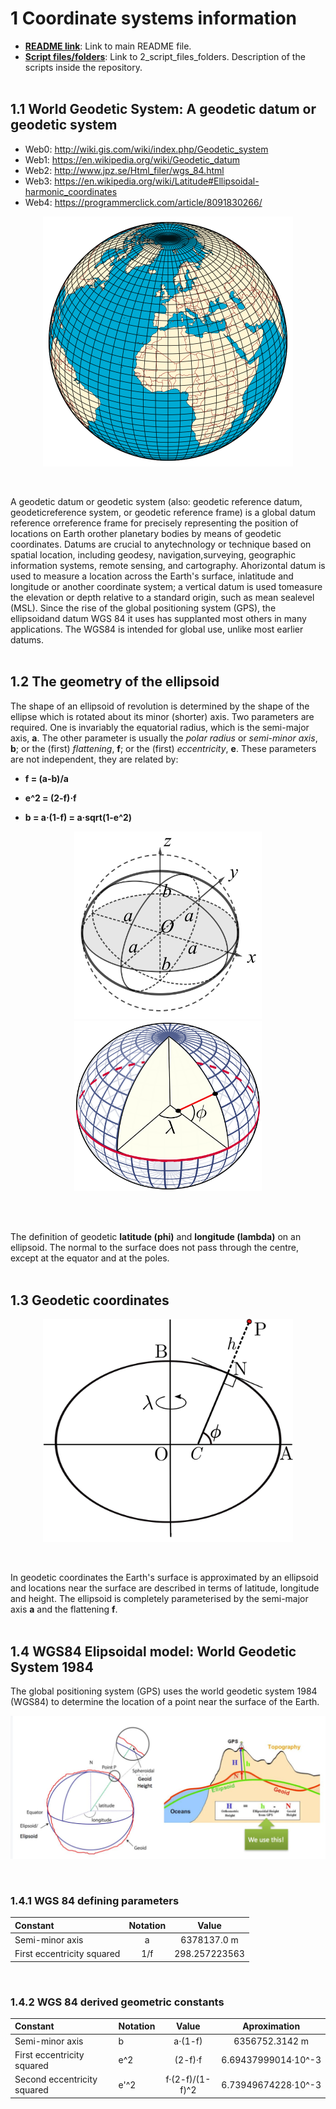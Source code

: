 # **1 Coordinate systems information**

- [**README link**](./../README.md): Link to main README file.
- [**Script files/folders**](./2_script_files_folders.md): Link to 2_script_files_folders. Description of the scripts inside the repository.
<br/><br/>

## **1.1 World Geodetic System: A geodetic datum or geodetic system**
- Web0: http://wiki.gis.com/wiki/index.php/Geodetic_system
- Web1: https://en.wikipedia.org/wiki/Geodetic_datum
- Web2: http://www.jpz.se/Html_filer/wgs_84.html
- Web3: https://en.wikipedia.org/wiki/Latitude#Ellipsoidal-harmonic_coordinates
- Web4: https://programmerclick.com/article/8091830266/

<p align="center">
    <img src="./geodetic_system.png" width="400">
</p>
<br/>

A geodetic datum or geodetic system (also: geodetic reference datum, geodeticreference system, or geodetic reference frame) is a global datum reference orreference frame for precisely representing the position of locations on Earth orother planetary bodies by means of geodetic coordinates. Datums are crucial to anytechnology or technique based on spatial location, including geodesy, navigation,surveying, geographic information systems, remote sensing, and cartography. Ahorizontal datum is used to measure a location across the Earth's surface, inlatitude and longitude or another coordinate system; a vertical datum is used tomeasure the elevation or depth relative to a standard origin, such as mean sealevel (MSL). Since the rise of the global positioning system (GPS), the ellipsoidand datum WGS 84 it uses has supplanted most others in many applications. The WGS84 is intended for global use, unlike most earlier datums.
<br/><br/>

## **1.2 The geometry of the ellipsoid**

The shape of an ellipsoid of revolution is determined by the shape of the ellipse which is rotated about its minor (shorter) axis. Two parameters are required. One is invariably the equatorial radius, which is the semi-major axis, **a**. The other parameter is usually the *polar radius* or *semi-minor axis*, **b**; or the (first) *flattening*, **f**; or the (first) *eccentricity*, **e**. These parameters are not independent, they are related by:

- **f = (a-b)/a**

- **e^2 = (2-f)·f**

- **b = a·(1-f) = a·sqrt(1-e^2)**

<p align="center">
    <img src="./ellipsoid_parametric_euler_mono.png" width="300">
    <img src="./latitude_and_longitude_graticule_on_an_ellipsoid.png" width="300">
</p>
<br/><br/>

The definition of geodetic **latitude (phi)** and **longitude (lambda)** on an ellipsoid. The normal to the surface does not pass through the centre, except at the equator and at the poles.
<br/><br/>

## **1.3 Geodetic coordinates**
<p align="center">
    <img src="./geodetic_coordinates.png" width="400">
</p>
<br/>

In geodetic coordinates the Earth's surface is approximated by an ellipsoid and locations near the surface are described in terms of latitude, longitude  and height. The ellipsoid is completely parameterised by the semi-major axis **a** and the flattening **f**.
<br/><br/>

## **1.4 WGS84 Elipsoidal model: World Geodetic System 1984**

The global positioning system (GPS) uses the world geodetic system 1984 (WGS84) to determine the location of a point near the surface of the Earth.

<p align="center">
    <img src="./WGS84_ellipsoid.png">
</p>
<br/>

### **1.4.1 WGS 84 defining parameters**

| Constant                   | Notation  | Value        |
|:---------------------------|:---------:|:------------:|
|Semi-minor axis             | a         |6378137.0 m   |
|First eccentricity squared  | 1/f       |298.257223563 |
<br/>

 ### **1.4.2 WGS 84 derived geometric constants**

| Constant                   | Notation  | Value            | Aproximation      |
|:---------------------------|:----------|:----------------:|:-----------------:|
|Semi-minor axis             | b         |a·(1-f)           |6356752.3142 m     |
|First eccentricity squared  | e^2       |(2-f)·f           |6.69437999014·10^-3|
|Second eccentricity squared | e'^2      |f·(2-f)/(1-f)^2   |6.73949674228·10^-3|